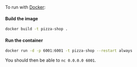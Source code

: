 To run with [Docker](https://www.docker.com/):

#### Build the image

```bash
docker build -t pizza-shop .
```

#### Run the container

```bash
docker run -d -p 6001:6001 -t pizza-shop --restart always
```

You should then be able to `nc 0.0.0.0 6001`.
